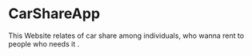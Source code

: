 # CarShareApp
This Website relates of car share among individuals, who wanna rent to people who needs it . 
